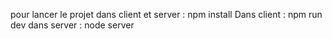 pour lancer le projet dans client et server : npm install
Dans client : npm run dev
dans server : node server